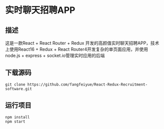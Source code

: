 # 实时聊天招聘APP
## 描述
这是一款React + React Router + Redux 开发的高颜值实时聊天招聘APP，技术上使用React16 + Redux + React Router4开发复杂的单页面应用，并使用node.js + express + socket.io管理实时应用的后端
## 下载源码
```
git clone https://github.com/fangfeiyue/React-Redux-Recruitment-software.git
```
## 运行项目
```
npm install
npm start
```
